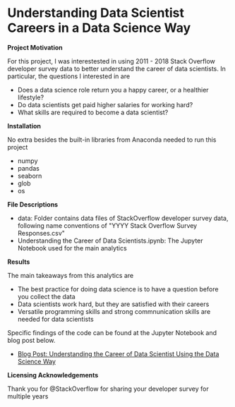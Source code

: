 # Understanding Data Scientist Careers in a Data Science Way

**Project Motivation**

For this project, I was interestested in using 2011 - 2018 Stack Overflow developer survey data to better understand the career of data scientists. In particular, the questions I interested in are

* Does a data science role return you a happy career, or a healthier lifestyle?
* Do data scientists get paid higher salaries for working hard?
* What skills are required to become a data scientist?

**Installation**

No extra besides the built-in libraries from Anaconda needed to run this project

* numpy
* pandas
* seaborn
* glob
* os

**File Descriptions**

* data: Folder contains data files of StackOverflow developer survey data, following name conventions of "YYYY Stack Overflow Survey Responses.csv"
* Understanding the Career of Data Scientists.ipynb: The Jupyter Notebook used for the main analytics

**Results**

The main takeaways from this analytics are

* The best practice for doing data science is to have a question before you collect the data
* Data scientists work hard, but they are satisfied with their careers
* Versatile programming skills and strong commnunication skills are needed for data scientists

Specific findings of the code can be found at the Jupyter Notebook and blog post below.


* [Blog Post: Understanding the Career of Data Scientist Using the Data Science Way](https://medium.com/@bowenchen/understanding-the-career-of-data-scientists-in-a-data-science-way-9bd63817221e)

**Licensing Acknowledgements**

Thank you for @StackOverflow for sharing your developer survey for multiple years
